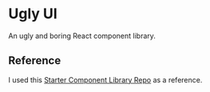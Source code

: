 # Ugly UI

An ugly and boring React component library.

## Reference

I used this [Starter Component Library Repo](https://github.com/dev-divein/react-storybook-tailwind) as a reference.
